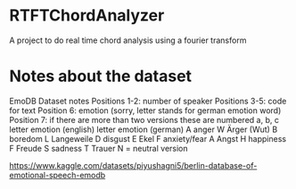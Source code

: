 # RTFTChordAnalyzer
A project to do real time chord analysis using a fourier transform

# Notes about the dataset
EmoDB Dataset notes
Positions 1-2: number of speaker
Positions 3-5: code for text
Position 6: emotion (sorry, letter stands for german emotion word)
Position 7: if there are more than two versions these are numbered a, b, c
letter	emotion (english)	letter	emotion (german)
A	anger	W	Ärger (Wut)
B	boredom	L	Langeweile
D	disgust	E	Ekel
F	anxiety/fear	A	Angst
H	happiness	F	Freude
S	sadness	T	Trauer
N = neutral version

https://www.kaggle.com/datasets/piyushagni5/berlin-database-of-emotional-speech-emodb